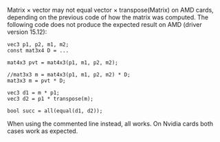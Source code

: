 
Matrix × vector may not equal vector × transpose(Matrix) on AMD cards, depending on the previous code of how the matrix was computed.
The following code does not produce the expected result on AMD (driver version 15.12):

    vec3 p1, p2, m1, m2;
    const mat3x4 D = ...

    mat4x3 pvt = mat4x3(p1, m1, p2, m2);

    //mat3x3 m = mat4x3(p1, m1, p2, m2) * D;
    mat3x3 m = pvt * D;

    vec3 d1 = m * p1;
    vec3 d2 = p1 * transpose(m);
  
    bool succ = all(equal(d1, d2));
  
When using the commented line instead, all works. On Nvidia cards both cases work as expected.
